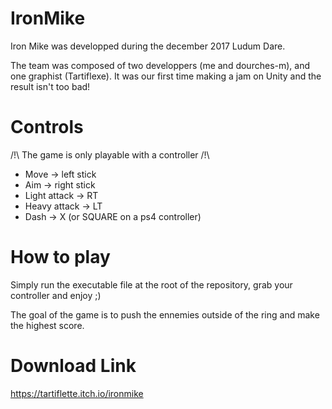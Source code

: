# IronMike

Iron Mike was developped during the december 2017 Ludum Dare.

The team was composed of two developpers (me and dourches-m), and one graphist (Tartiflexe). It was our first time making a jam on Unity and the result isn't too bad!

# Controls

/!\ The game is only playable with a controller /!\

- Move -> left stick
- Aim  -> right stick
- Light attack -> RT
- Heavy attack -> LT
- Dash -> X (or SQUARE on a ps4 controller)

# How to play

Simply run the executable file at the root of the repository, grab your controller and enjoy ;)

The goal of the game is to push the ennemies outside of the ring and make the highest score.

# Download Link

https://tartiflette.itch.io/ironmike
